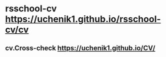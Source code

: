 # rsschool-cv https://uchenik1.github.io/rsschool-cv/cv 
## cv.Cross-check https://uchenik1.github.io/CV/
